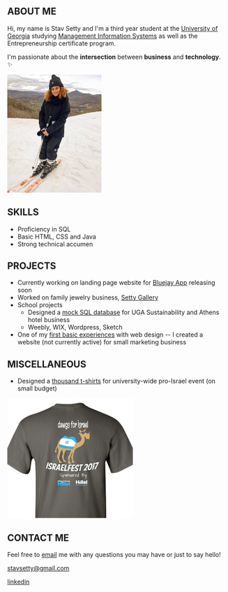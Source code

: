 ## ABOUT ME

Hi, my name is Stav Setty and I'm a third year student at the [University of Georgia](http://www.uga.edu) studying [Management Information Systems](http://www.terry.uga.edu/undergraduate/majors/management-information-systems) as well as the Entrepreneurship certificate program. 

I'm passionate about the **intersection** between **business** and **technology**. :sparkles:

![Image](stav-3.jpg)


## SKILLS 
- Proficiency in SQL 
- Basic HTML, CSS and Java 
- Strong technical accumen 

## PROJECTS
- Currently working on landing page website for [Bluejay App](http://bluejay-app.com/#) releasing soon
- Worked on family jewelry business, [Setty Gallery](http://www.settygallery.com)
- School projects 
  - Designed a [mock SQL database](http://share.pho.to/Ah2fd) for UGA Sustainability and Athens hotel business 
  - Weebly, WIX, Wordpress, Sketch   
- One of my [first basic experiences](https://ibb.co/cpOoO5) with web design -- I created a website (not currently active) for small marketing business 

## MISCELLANEOUS  

- Designed a [thousand t-shirts](https://ibb.co/g7g8O5) for university-wide pro-Israel event (on small budget) 

![Image](tshirt.jpg)

## CONTACT ME
Feel free to [email](mailto:stavsetty@gmail.com) me with any questions you may have or just to say hello! 

[stavsetty@gmail.com](mailto:stavsetty@gmail.com)

[linkedin](https://www.linkedin.com/in/stavsetty/)
